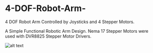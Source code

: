 # 4-DOF-Robot-Arm-
4 DOF Robot Arm Controlled by Joysticks and 4 Stepper Motors.

A Simple Functional Robotic Arm Design.
Nema 17 Stepper Motors were used with DVR8825 Stepper Motor Drivers.

![alt text](http://https://github.com/MrNMechanic/4-DOF-Robot-Arm-/blob/master/STL/Full%20Robot%20Arm.JPG/to/img.png)

